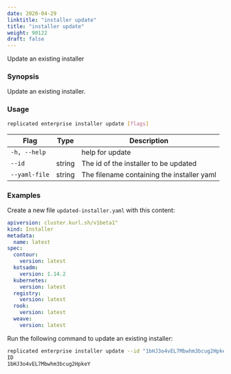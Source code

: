 ```yaml
---
date: 2020-04-29
linktitle: "installer update"
title: "installer update"
weight: 90122
draft: false
---
```


Update an existing installer

### Synopsis

Update an existing installer.

### Usage
```bash
replicated enterprise installer update [flags]
```


| Flag                  | Type   | Description |
|-----------------------|--------|-------------|
| `-h, --help` | | help for update |
| `--id` | string | The id of the installer to be updated |
| `--yaml-file` | string | The filename containing the installer yaml |

### Examples

Create a new file `updated-installer.yaml` with this content:
```yaml
apiversion: cluster.kurl.sh/v1beta1"
kind: Installer
metadata:
  name: latest
spec:
  contour:
    version: latest
  kotsadm:
    version: 1.14.2
  kubernetes:
    version: latest
  registry:
    version: latest
  rook:
    version: latest
  weave:
    version: latest
```

Run the following command to update an existing installer:
```bash
replicated enterprise installer update --id "1bHJ3o4vEL7Mbwhm3bcug2HpkeY" --yaml-file updated-installer.yaml
ID
1bHJ3o4vEL7Mbwhm3bcug2HpkeY
```
